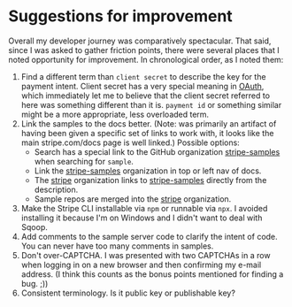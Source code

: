 # Suggestions for improvement

Overall my developer journey was comparatively spectacular. That said, since I was asked to gather friction points, there were several places that I noted opportunity for improvement. In chronological order, as I noted them:

1. Find a different term than `client secret` to describe the key for the payment intent. Client secret has a very special meaning in [OAuth](https://www.oauth.com/oauth2-servers/client-registration/client-id-secret/), which immediately let me to believe that the client secret referred to here was something different than it is. `payment id` or something similar might be a more appropriate, less overloaded term.
2. Link the samples to the docs better. (Note: was primarily an artifact of having been given a specific set of links to work with, it looks like the main stripe.com/docs page is well linked.) Possible options:
   - Search has a special link to the GitHub organization [stripe-samples] when searching for `sample`.
   - Link the [stripe-samples] organization in top or left nav of docs.
   - The [stripe] organization links to [stripe-samples] directly from the description.
   - Sample repos are merged into the [stripe] organization.
3. Make the Stripe CLI installable via `npm` or runnable via `npx`. I avoided installing it because I'm on Windows and I didn't want to deal with Sqoop.
4. Add comments to the sample server code to clarify the intent of code. You can never have too many comments in samples.
5. Don't over-CAPTCHA. I was presented with two CAPTCHAs in a row when logging in on a new browser and then confirming my e-mail address. (I think this counts as the bonus points mentioned for finding a bug. ;))
6. Consistent terminology. Is it public key or publishable key?

[stripe]: https://www.github.com/stripe
[stripe-samples]: https://www.github.com/stripe-samples
